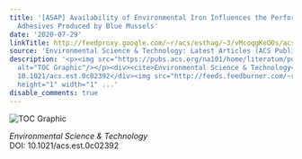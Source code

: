 ```yaml
---
title: '[ASAP] Availability of Environmental Iron Influences the Performance of Biological
  Adhesives Produced by Blue Mussels'
date: '2020-07-29'
linkTitle: http://feedproxy.google.com/~r/acs/esthag/~3/vMcoqgKeOOs/acs.est.0c02392
source: 'Environmental Science & Technology: Latest Articles (ACS Publications)'
description: '<p><img src="https://pubs.acs.org/na101/home/literatum/publisher/achs/journals/content/esthag/0/esthag.ahead-of-print/acs.est.0c02392/20200714/images/medium/es0c02392_0005.gif"
  alt="TOC Graphic"/></p><div><cite>Environmental Science & Technology</cite></div><div>DOI:
  10.1021/acs.est.0c02392</div><img src="http://feeds.feedburner.com/~r/acs/esthag/~4/vMcoqgKeOOs"
  height="1" width="1" ...'
disable_comments: true
---
```

<p><img src="https://pubs.acs.org/na101/home/literatum/publisher/achs/journals/content/esthag/0/esthag.ahead-of-print/acs.est.0c02392/20200714/images/medium/es0c02392_0005.gif" alt="TOC Graphic"/></p><div><cite>Environmental Science & Technology</cite></div><div>DOI: 10.1021/acs.est.0c02392</div><img src="http://feeds.feedburner.com/~r/acs/esthag/~4/vMcoqgKeOOs" height="1" width="1" ...